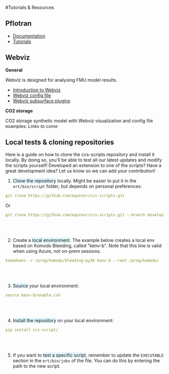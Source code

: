 #Tutorials & Resources

## Pflotran

- [Documentation](https://docs.opengosim.com/)
- [Tutorials](https://docs.opengosim.com/tutorial/tutorials/)


## Webviz

**General**

Webviz is designed for analysing FMU model results.

- [Introduction to Webviz](https://equinor.github.io/webviz-subsurface/#/)
- [Webviz config file](https://webviz-subsurface-example.azurewebsites.net/how-was-this-made-yaml-config-file)
- [Webviz subsurface plugins](https://equinor.github.io/webviz-subsurface/#/webviz-subsurface)


**CO2 storage**

CO2 storage synthetic model with Webviz visualization and config file examples: *Links to come*


## Local tests & cloning repositories

Here is a guide on how to clone the ccs-scripts repository and install it locally. By doing so, you'll be able to test all our latest updates and modify the scripts yourself! Developed an extension to one of the scripts? Have a great development idea? Let us know so we can add your contribution!


 1. <span style="background-color: #DFF5FF">Clone the repository</span> locally. Might be easier to put it in the `ert/bin/script` folder, but depends on personal preferences:
   ```yaml title="Main branch"
   git clone https://github.com/equinor/ccs-scripts.git
   ```
   Or
   ```yaml title="Develop branch"
   git clone https://github.com/equinor/ccs-scripts.git --branch develop
   ```
<br />
<br />

 2. Create a <span style="background-color: #DFF5FF">local environment</span>. The example below creates a local env based on Komodo Bleeding, called "kenv-b". Note that this line is valid when using Azure, not on-prem sessions.
   ```yaml
   komodoenv -r /prog/komodo/bleeding-py38 kenv-b --root /prog/komodo/
   ```
<br />
<br />

 3. <span style="background-color: #DFF5FF">Source</span> your local environment:
   ```yaml
   source kenv-b/enable.csh
   ```
<br />
<br />   

 4. <span style="background-color: #DFF5FF">Install the repository</span> on your local environment:
   ```yaml
   pip install ccs-script/
   ```
<br />
<br />

 5. If you want to <span style="background-color: #DFF5FF">test a specific script</span>, remember to update the `EXECUTABLE` section in the `ert/bin/jobs` of the file. You can do this by entering the path to the new script. 